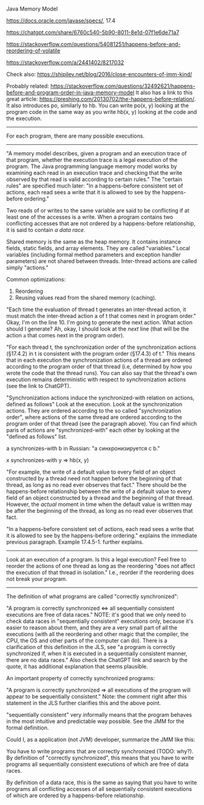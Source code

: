 Java Memory Model

https://docs.oracle.com/javase/specs/, 17.4

https://chatgpt.com/share/6760c540-5b90-8011-8e1d-07f1e6de71a7

https://stackoverflow.com/questions/54081251/happens-before-and-reordering-of-volatile

https://stackoverflow.com/a/2441402/8217032

Check also: https://shipilev.net/blog/2016/close-encounters-of-jmm-kind/

Probably related: https://stackoverflow.com/questions/32492621/happens-before-and-program-order-in-java-memory-model
It also has a link to this great article: https://preshing.com/20130702/the-happens-before-relation/.
It also introduces po, similarly to hb. You can write po(x, y) looking at the program code in the same way as you write hb(x, y) looking at the code and the execution.

----

For each program, there are many possible executions.

----

"A memory model describes, given a program and an execution trace of that program, whether the execution trace is a legal execution of the program. The Java programming language memory model works by examining each read in an execution trace and checking that the write observed by that read is valid according to certain rules."
The "certain rules" are specified much later: "In a happens-before consistent set of actions, each read sees a write that it is allowed to see by the happens-before ordering."

Two reads of or writes to the same variable are said to be conflicting if at least one of the accesses is a write.
When a program contains two conflicting accesses that are not ordered by a happens-before relationship, it is said to contain _a data race_.

Shared memory is the same as the heap memory. It contains instance fields, static fields, and array elements. They are called "variables."
Local variables (including formal method parameters and exception handler parameters) are not shared between threads.
Inter-thread actions are called simply "actions."

Common optimizations:
1. Reordering
2. Reusing values read from the shared memory (caching).

"Each time the evaluation of thread t generates an inter-thread action, it must match the inter-thread action a of t that comes next in program order."
Okay, I'm on the line 10. I'm going to generate the next action. What action should I generate? Ah, okay, I should look at the _next_ line (that will be the action `a` that comes next in the program order).

"For each thread t, the synchronization order of the synchronization actions (§17.4.2) in t is consistent with the program order (§17.4.3) of t."
This means that in each execution the synchronization actions of a thread are ordered according to the program order of that thread (i.e, determined by how you wrote the code that the thread runs). You can also say that the thread's own execution remains deterministic with respect to synchronization actions (see the link to ChatGPT).

"Synchronization actions induce the synchronized-with relation on actions, defined as follows"
Look at the execution. Look at the synchronization actions. They are ordered according to the so called "synchronization order", where actions of the same thread are ordered according to the program order of that thread (see the paragraph above). You can find which paris of actions are "synchronized-with" each other by looking at the "defined as follows" list.

a synchronizes-with b in Russian: "a синхронизируется с b."

x synchronizes-with y => hb(x, y)

"For example, the write of a default value to every field of an object constructed by a thread need not happen before the beginning of that thread, as long as no read ever observes that fact."
There should be the happens-before relationship between the write of a default value to every field of an object constructed by a thread and the beginning of that thread. However, the _actual_ moment in time when the default value is written may be after the beginning of the thread, as long as no read ever observes that fact.

"In a happens-before consistent set of actions, each read sees a write that it is allowed to see by the happens-before ordering." explains the immediate previous paragraph. Example 17.4.5-1. further explains.

----

Look at an execution of a program. Is this a legal execution? Feel free to reorder the actions of one thread as long as the reordering "does not affect the execution of that thread in isolation." I.e., reorder if the reordering does not break your program.

----
The definition of what programs are called "correctly synchronized":

"A program is correctly synchronized <=> all sequentially consistent executions are free of data races."
NOTE: it's good that we only need to check data races in "sequentially consistent" executions only, because it's easier to reason about them, and they are a very small part of all the executions (with all the reordering and other magic that the compiler, the CPU, the OS and other parts of the computer can do).
There is a clarification of this definition in the JLS, see "a program is correctly synchronized if, when it is executed in a sequentially consistent manner, there are no data races." Also check the ChatGPT link and search by the quote, it has additional explanation that seems plausible.

An important property of correctly synchronized programs:

"A program is correctly synchronized => all executions of the program will appear to be sequentially consistent." Note: the comment right after this statement in the JLS further clarifies this and the above point.

"sequentially consistent" very informally means that the program behaves in the most intuitive and predictable way possible. See the JMM for the formal definition.

Could I, as a application (not JVM) developer, summarize the JMM like this:

You have to write programs that are correctly synchronized (TODO: why?). By definition of "correctly synchronized", this means that you have to write programs all sequentially consistent executions of which are free of data races.

By definition of a data race, this is the same as saying that you have to write programs all conflicting accesses of all sequentially consistent executions of which are ordered by a happens-before relationship.
